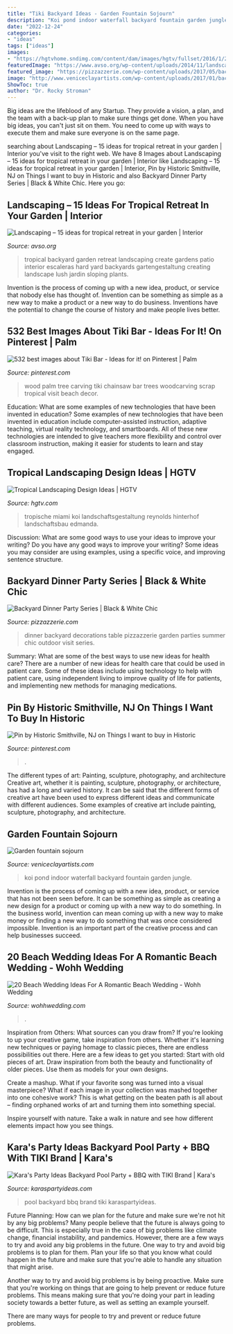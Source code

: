 ```yaml
---
title: "Tiki Backyard Ideas - Garden Fountain Sojourn"
description: "Koi pond indoor waterfall backyard fountain garden jungle"
date: "2022-12-24"
categories:
- "ideas"
tags: ["ideas"]
images:
- "https://hgtvhome.sndimg.com/content/dam/images/hgtv/fullset/2016/1/25/0/OA16-Craig-Reynolds-Landscape-Architecture_Gorgeous-Garden_2.jpg.rend.hgtvcom.616.411.suffix/1453741942211.jpeg"
featuredImage: "https://www.avso.org/wp-content/uploads/2014/11/landscaping-15-ideas-for-tropical-retreat-in-your-garden-1415195139.jpg"
featured_image: "https://pizzazzerie.com/wp-content/uploads/2017/05/backyard-dinner-party-4.jpg"
image: "http://www.veniceclayartists.com/wp-content/uploads/2017/01/backyard-jungle.jpg"
ShowToc: true
author: "Dr. Rocky Stroman"
---
```



Big ideas are the lifeblood of any Startup. They provide a vision, a plan, and the team with a back-up plan to make sure things get done. When you have big ideas, you can't just sit on them. You need to come up with ways to execute them and make sure everyone is on the same page.

	

		
searching about Landscaping – 15 ideas for tropical retreat in your garden | Interior you've visit to the right web. We have 8 Images about Landscaping – 15 ideas for tropical retreat in your garden | Interior like Landscaping – 15 ideas for tropical retreat in your garden | Interior, Pin by Historic Smithville, NJ on Things I want to buy in Historic and also Backyard Dinner Party Series | Black &amp; White Chic. Here you go:
		
    
## Landscaping – 15 Ideas For Tropical Retreat In Your Garden | Interior

<img loading=lazy src="https://www.avso.org/wp-content/uploads/2014/11/landscaping-15-ideas-for-tropical-retreat-in-your-garden-1415195139.jpg" onerror="this.onerror=null;this.src='https://tse2.mm.bing.net/th?id=OIP.ZKpN83UfS_j4wFMZt71TAgHaJ3&amp;pid=15.1';" alt="Landscaping – 15 ideas for tropical retreat in your garden | Interior">

_Source: avso.org_

>tropical backyard garden retreat landscaping create gardens patio interior escaleras hard yard backyards gartengestaltung creating landscape lush jardin sloping plants. 

	

Invention is the process of coming up with a new idea, product, or service that nobody else has thought of. Invention can be something as simple as a new way to make a product or a new way to do business. Inventions have the potential to change the course of history and make people lives better.

    
## 532 Best Images About Tiki Bar - Ideas For It! On Pinterest | Palm

<img loading=lazy src="https://s-media-cache-ak0.pinimg.com/736x/15/3a/f0/153af0d866a8fde9f9f6fc460d0627f3--wood-carving-art-tiki-bar.jpg" onerror="this.onerror=null;this.src='https://tse2.mm.bing.net/th?id=OIP.MyMiUKv09hNPea605d5rbwHaJ4&amp;pid=15.1';" alt="532 best images about Tiki Bar - Ideas for it! on Pinterest | Palm">

_Source: pinterest.com_

>wood palm tree carving tiki chainsaw bar trees woodcarving scrap tropical visit beach decor. 

	

Education: What are some examples of new technologies that have been invented in education?
Some examples of new technologies that have been invented in education include computer-assisted instruction, adaptive teaching, virtual reality technology, and smartboards. All of these new technologies are intended to give teachers more flexibility and control over classroom instruction, making it easier for students to learn and stay engaged.

    
## Tropical Landscaping Design Ideas | HGTV

<img loading=lazy src="https://hgtvhome.sndimg.com/content/dam/images/hgtv/fullset/2016/1/25/0/OA16-Craig-Reynolds-Landscape-Architecture_Gorgeous-Garden_2.jpg.rend.hgtvcom.616.411.suffix/1453741942211.jpeg" onerror="this.onerror=null;this.src='https://tse4.mm.bing.net/th?id=OIP.BmrB3-wm2iamYc6PRPaC7gHaE8&amp;pid=15.1';" alt="Tropical Landscaping Design Ideas | HGTV">

_Source: hgtv.com_

>tropische miami koi landschaftsgestaltung reynolds hinterhof landschaftsbau edmanda. 

	

Discussion: What are some good ways to use your ideas to improve your writing?
Do you have any good ways to improve your writing? Some ideas you may consider are using examples, using a specific voice, and improving sentence structure.

    
## Backyard Dinner Party Series | Black &amp; White Chic

<img loading=lazy src="https://pizzazzerie.com/wp-content/uploads/2017/05/backyard-dinner-party-4.jpg" onerror="this.onerror=null;this.src='https://tse2.mm.bing.net/th?id=OIP.4BIkYkTyp7MXr_giVmnqPAHaLH&amp;pid=15.1';" alt="Backyard Dinner Party Series | Black &amp; White Chic">

_Source: pizzazzerie.com_

>dinner backyard decorations table pizzazzerie garden parties summer chic outdoor visit series. 

	

Summary: What are some of the best ways to use new ideas for health care?
There are a number of new ideas for health care that could be used in patient care. Some of these ideas include using technology to help with patient care, using independent living to improve quality of life for patients, and implementing new methods for managing medications.

    
## Pin By Historic Smithville, NJ On Things I Want To Buy In Historic

<img loading=lazy src="https://i.pinimg.com/originals/57/86/ba/5786ba96d7f7898f71a54be387074fa9.jpg" onerror="this.onerror=null;this.src='https://tse3.mm.bing.net/th?id=OIP.ssZKJ9L-nwfZJz_DOO_w7gHaEK&amp;pid=15.1';" alt="Pin by Historic Smithville, NJ on Things I want to buy in Historic">

_Source: pinterest.com_

>. 

	

The different types of art: Painting, sculpture, photography, and architecture
Creative art, whether it is painting, sculpture, photography, or architecture, has had a long and varied history. It can be said that the different forms of creative art have been used to express different ideas and communicate with different audiences. Some examples of creative art include painting, sculpture, photography, and architecture.

    
## Garden Fountain Sojourn

<img loading=lazy src="http://www.veniceclayartists.com/wp-content/uploads/2017/01/backyard-jungle.jpg" onerror="this.onerror=null;this.src='https://tse1.mm.bing.net/th?id=OIP.tTJcLbRvlgLulLFAofCtOAHaJ4&amp;pid=15.1';" alt="Garden fountain sojourn">

_Source: veniceclayartists.com_

>koi pond indoor waterfall backyard fountain garden jungle. 

	

Invention is the process of coming up with a new idea, product, or service that has not been seen before. It can be something as simple as creating a new design for a product or coming up with a new way to do something. In the business world, invention can mean coming up with a new way to make money or finding a new way to do something that was once considered impossible. Invention is an important part of the creative process and can help businesses succeed.

    
## 20 Beach Wedding Ideas For A Romantic Beach Wedding - Wohh Wedding

<img loading=lazy src="http://wohhwedding.com/wp-content/uploads/2016/04/Stunning-Beach-Wedding-Ceremony-Ideas-2016.jpg" onerror="this.onerror=null;this.src='https://tse4.mm.bing.net/th?id=OIP.TXX1qLz7IpdGdL1LW5_eOwHaLH&amp;pid=15.1';" alt="20 Beach Wedding Ideas For A Romantic Beach Wedding - Wohh Wedding">

_Source: wohhwedding.com_

>. 

	

Inspiration from Others: What sources can you draw from?
If you're looking to up your creative game, take inspiration from others. Whether it's learning new techniques or paying homage to classic pieces, there are endless possibilities out there. Here are a few ideas to get you started: 
Start with old pieces of art. Draw inspiration from both the beauty and functionality of older pieces. Use them as models for your own designs. 

Create a mashup. What if your favorite song was turned into a visual masterpiece? What if each image in your collection was mashed together into one cohesive work? This is what getting on the beaten path is all about – finding orphaned works of art and turning them into something special. 

Inspire yourself with nature. Take a walk in nature and see how different elements impact how you see things.

    
## Kara&#039;s Party Ideas Backyard Pool Party + BBQ With TIKI Brand | Kara&#039;s

<img loading=lazy src="http://karaspartyideas.com/wp-content/uploads/2017/05/Backyard-Pool-Pa-rty-BBQ-by-Karas-Party-Ideas-for-Tiki-Brand-15-1.jpg" onerror="this.onerror=null;this.src='https://tse3.mm.bing.net/th?id=OIP.8rCSJ7N5unCg2CPywrqaMgHaLH&amp;pid=15.1';" alt="Kara&#039;s Party Ideas Backyard Pool Party + BBQ with TIKI Brand | Kara&#039;s">

_Source: karaspartyideas.com_

>pool backyard bbq brand tiki karaspartyideas. 

	

Future Planning: How can we plan for the future and make sure we're not hit by any big problems?
Many people believe that the future is always going to be difficult. This is especially true in the case of big problems like climate change, financial instability, and pandemics. However, there are a few ways to try and avoid any big problems in the future. 
One way to try and avoid big problems is to plan for them. Plan your life so that you know what could happen in the future and make sure that you're able to handle any situation that might arise. 

Another way to try and avoid big problems is by being proactive. Make sure that you're working on things that are going to help prevent or reduce future problems. This means making sure that you're doing your part in leading society towards a better future, as well as setting an example yourself. 

There are many ways for people to try and prevent or reduce future problems.

